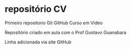 # repositório CV
Primeiro repositorio Git GitHub Curso em Video

Repositório criado em aula com o Prof Gustavo Guanabara

Linha adicionada via site GitHub
